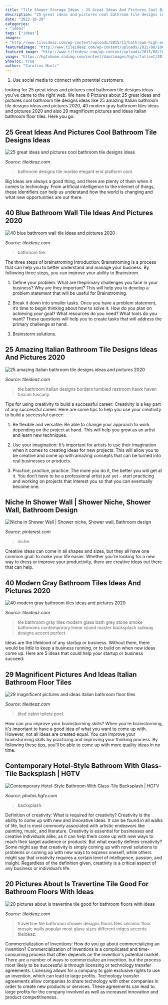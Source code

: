 ```yaml
---
title: "Tile Shower Storage Ideas : 25 Great Ideas And Pictures Cool Bathroom Tile Designs Ideas"
description: "25 great ideas and pictures cool bathroom tile designs ideas"
date: "2022-10-29"
categories:
- "ideas"
tags: ["ideas"]
images:
- "http://www.tileideaz.com/wp-content/uploads/2015/11/bathroom-high-end-bathroom-designs-with-elegant-bathroom-design-also-oval-white-ceramic-bathtub-with-white-marble-tub-platform-and-square-white-ceramic-sink-high-end-bathroom-designs-910x1309.jpg"
featuredImage: "http://www.tileideaz.com/wp-content/uploads/2015/08/1068.jpg"
featured_image: "http://www.tileideaz.com/wp-content/uploads/2015/08/1068.jpg"
image: "https://hgtvhome.sndimg.com/content/dam/images/hgtv/fullset/2014/10/20/0/Lauren-Levant-Bland_Modern-Boutique-Hotel-Style-Bath.jpg.rend.hgtvcom.616.924.suffix/1413834969804.jpeg"
ShowToc: true
author: "Carolina Hintz"
---
```



1. Use social media to connect with potential customers.

	

		
looking for 25 great ideas and pictures cool bathroom tile designs ideas you've came to the right web. We have 8 Pictures about 25 great ideas and pictures cool bathroom tile designs ideas like 25 amazing Italian bathroom tile designs ideas and pictures 2020, 40 modern gray bathroom tiles ideas and pictures 2020 and also 29 magnificent pictures and ideas italian bathroom floor tiles. Here you go:
		
    
## 25 Great Ideas And Pictures Cool Bathroom Tile Designs Ideas

<img loading=lazy src="http://www.tileideaz.com/wp-content/uploads/2015/11/bathroom-high-end-bathroom-designs-with-elegant-bathroom-design-also-oval-white-ceramic-bathtub-with-white-marble-tub-platform-and-square-white-ceramic-sink-high-end-bathroom-designs-910x1309.jpg" onerror="this.onerror=null;this.src='https://tse3.mm.bing.net/th?id=OIP.wHNInWAqjT1ZOtSV3YvYrwHaKp&amp;pid=15.1';" alt="25 great ideas and pictures cool bathroom tile designs ideas">

_Source: tileideaz.com_

>bathroom designs tile marble elegant end platform cool. 

	

Big Ideas are always a good thing, and there are plenty of them when it comes to technology. From artificial intelligence to the internet of things, these identifiers can help us understand how the world is changing and what new opportunities are out there.

    
## 40 Blue Bathroom Wall Tile Ideas And Pictures 2020

<img loading=lazy src="https://www.tileideaz.com/wp-content/uploads/2015/03/blue_bathroom_wall_tile_16.jpg" onerror="this.onerror=null;this.src='https://tse1.mm.bing.net/th?id=OIP.UQ_RjIHR8qYxlps2tMiHgAHaJ3&amp;pid=15.1';" alt="40 blue bathroom wall tile ideas and pictures 2020">

_Source: tileideaz.com_

>bathroom tile. 

	

The three steps of brainstroming
Introduction:
Brainstroming is a process that can help you to better understand and manage your business. By following three steps, you can improve your ability to Brainstrom.

1. Define your problem. What are theprimary challenges you face in your business? Why are they important? This will help you to develop a problem statement that will be useful for Brainstroming.

2. Break it down into smaller tasks. Once you have a problem statement, it’s time to begin thinking about how to solve it. How do you plan on achieving your goal? What resources do you need? What tools do you want? These questions will help you to create tasks that will address the primary challenge at hand.

3. Brainstorm solutions.

    
## 25 Amazing Italian Bathroom Tile Designs Ideas And Pictures 2020

<img loading=lazy src="https://www.tileideaz.com/wp-content/uploads/2015/10/italian-natural-borders-replacing-board-black-wall-basins-seats-ceramics-mosaics-inserts-sheet-cubicles-restroom-tumbled-build-bathroom-wall-tile-option-for-modern-home.jpg" onerror="this.onerror=null;this.src='https://tse2.mm.bing.net/th?id=OIP.16sDjM93-GHos5WcXT1JqgHaLH&amp;pid=15.1';" alt="25 amazing Italian bathroom tile designs ideas and pictures 2020">

_Source: tileideaz.com_

>tile bathroom italian designs borders tumbled restroom hawk haven tuscan tuscany. 

	

Tips for using creativity to build a successful career:
Creativity is a key part of any successful career. Here are some tips to help you use your creativity to build a successful career:
1. Be flexible and versatile: Be able to change your approach to work depending on the project at hand. This will help you grow as an artist and learn new techniques.

2. Use your imagination: It’s important for artists to use their imagination when it comes to creating ideas for new projects. This will allow you to be creative and come up with amazing concepts that can be turned into real businesses or products.

3. Practice, practice, practice: The more you do it, the better you will get at it. You don’t have to be a professional artist just yet – start practicing and working on projects that interest you so that you can eventually become one.


    
## Niche In Shower Wall | Shower Niche, Shower Wall, Bathroom Design

<img loading=lazy src="https://i.pinimg.com/736x/6f/36/2f/6f362fb9c93f6b34494b1a5d0d4a1a01--shower-walls-niche.jpg" onerror="this.onerror=null;this.src='https://tse3.mm.bing.net/th?id=OIP.Hal7KxW0NGo2zsGAcOYtqQHaJ3&amp;pid=15.1';" alt="Niche in Shower Wall | Shower niche, Shower wall, Bathroom design">

_Source: pinterest.com_

>niche. 

	

Creative ideas can come in all shapes and sizes, but they all have one common goal: to make your life easier. Whether you're looking for a new way to dress or improve your productivity, there are creative ideas out there that can help.

    
## 40 Modern Gray Bathroom Tiles Ideas And Pictures 2020

<img loading=lazy src="https://www.tileideaz.com/wp-content/uploads/2015/03/modern_gray_bathroom_tiles_7.jpg" onerror="this.onerror=null;this.src='https://tse4.mm.bing.net/th?id=OIP.YiySfz9xQ6K8JorP8IDRXAHaLJ&amp;pid=15.1';" alt="40 modern gray bathroom tiles ideas and pictures 2020">

_Source: tileideaz.com_

>tile bathroom gray tiles modern glass bath grey stone smoke bathrooms contemporary linear island master backsplash subway designs accent perfect. 

	

Ideas are the lifeblood of any startup or business. Without them, there would be little to keep a business running, or to build on when new ideas come up. Here are 5 ideas that could help your startup or business succeed:

    
## 29 Magnificent Pictures And Ideas Italian Bathroom Floor Tiles

<img loading=lazy src="https://www.tileideaz.com/wp-content/uploads/2015/10/shower-cabin-porcelain-bathroom-wall-tile-small-countertops-latest-walls-suppliers-italian-pictures-toilets-stone-pool-store-sinks-commercial-bathroom-tile-gallery-projects.jpg" onerror="this.onerror=null;this.src='https://tse3.mm.bing.net/th?id=OIP.1P4DREbigvmJs1OIE3x_SAHaJ4&amp;pid=15.1';" alt="29 magnificent pictures and ideas italian bathroom floor tiles">

_Source: tileideaz.com_

>tiled cabin toilets pool. 

	

How can you improve your brainstorming skills?
When you're brainstorming, it's important to have a good idea of what you want to come up with. However, not all ideas are created equal. You can improve your brainstorming skills by practicing and improving your thinking process. By following these tips, you'll be able to come up with more quality ideas in no time.

    
## Contemporary Hotel-Style Bathroom With Glass-Tile Backsplash | HGTV

<img loading=lazy src="https://hgtvhome.sndimg.com/content/dam/images/hgtv/fullset/2014/10/20/0/Lauren-Levant-Bland_Modern-Boutique-Hotel-Style-Bath.jpg.rend.hgtvcom.616.924.suffix/1413834969804.jpeg" onerror="this.onerror=null;this.src='https://tse2.mm.bing.net/th?id=OIP.68GPQX_e59tNTZqquRa_NgHaLH&amp;pid=15.1';" alt="Contemporary Hotel-Style Bathroom With Glass-Tile Backsplash | HGTV">

_Source: photos.hgtv.com_

>backsplash. 

	

Definition of creativity: What is required for creativity?
Creativity is the ability to come up with new and innovative ideas. It can be found in all walks of life, but is most commonly associated with artistic endeavors like painting, music, and literature. Creativity is essential for businesses and creative individuals alike, as it can help them come up with new ways to reach their target audience or products. But what exactly defines creativity? Some might say that creativity is simply coming up with novel solutions to problems or coming up with new ways to express oneself, while others might say that creativity requires a certain level of intelligence, passion, and insight. Regardless of the definition given, creativity is a critical aspect of any business or individual’s life.

    
## 20 Pictures About Is Travertine Tile Good For Bathroom Floors With Ideas

<img loading=lazy src="http://www.tileideaz.com/wp-content/uploads/2015/08/1068.jpg" onerror="this.onerror=null;this.src='https://tse2.mm.bing.net/th?id=OIP.P-Wqs5G225laCmMncvMT-gHaLI&amp;pid=15.1';" alt="20 pictures about is travertine tile good for bathroom floors with ideas">

_Source: tileideaz.com_

>travertine tile bathroom shower designs floors tiles ceramic floor mosaic walls popular most glass sizes different edges accents tileideaz. 

	

Commercialization of Inventions: How do you go about commercializing an invention?
Commercialization of inventions is a complicated and time-consuming process that often depends on the invention's potential market. There are a number of ways to commercialize an invention, but the process most likely to be successful is through licensing or technology transfer agreements. Licensing allows for a company to gain exclusive rights to use an invention, which can lead to large profits. Technology transfer agreements allow companies to share technology with other companies in order to create new products or services. These agreements can lead to large profits for the company involved as well as increased innovation and product competitiveness.

